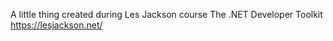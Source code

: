 A little thing created during Les Jackson course The .NET Developer Toolkit
https://lesjackson.net/
